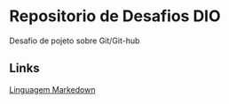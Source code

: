 # Repositorio de Desafios DIO 
Desafio de pojeto sobre Git/Git-hub

## Links
[Linguagem Markedown](www.markdownguide.org/getting-started/)
